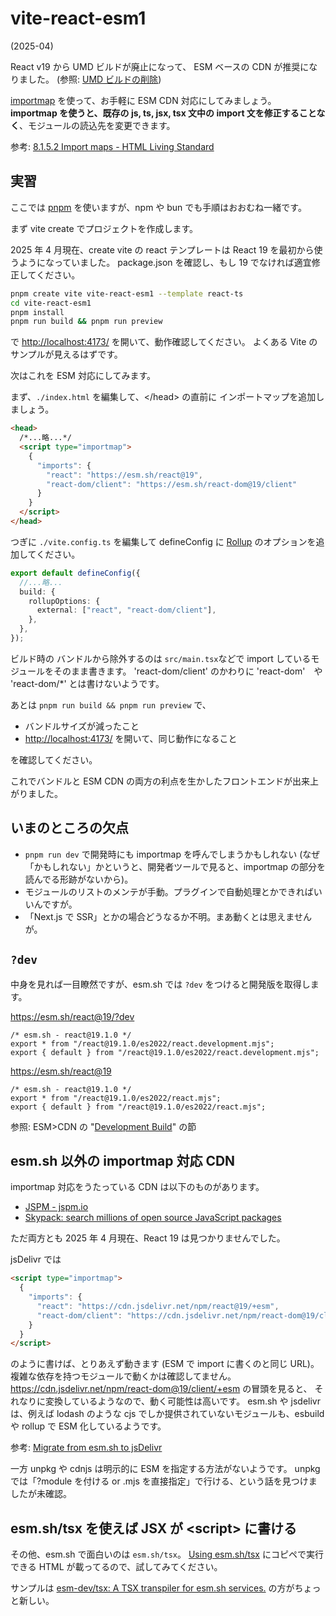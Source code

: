 # vite-react-esm1

(2025-04)

React v19 から UMD ビルドが廃止になって、
ESM ベースの CDN が推奨になりました。
(参照: [UMD ビルドの削除](https://ja.react.dev/blog/2024/04/25/react-19-upgrade-guide#umd-builds-removed))

[importmap](https://developer.mozilla.org/ja/docs/Web/HTML/Element/script/type/importmap)
を使って、お手軽に ESM CDN 対応にしてみましょう。
**importmap を使うと、既存の js, ts, jsx, tsx 文中の import 文を修正することなく**、モジュールの読込先を変更できます。

参考: [8\.1\.5\.2 Import maps - HTML Living Standard](https://html.spec.whatwg.org/multipage/webappapis.html#import-maps)

## 実習

ここでは [pnpm](https://pnpm.io/ja/) を使いますが、npm や bun でも手順はおおむね一緒です。

まず vite create でプロジェクトを作成します。

2025 年 4 月現在、create vite の react テンプレートは React 19 を最初から使うようになっていました。
package.json を確認し、もし 19 でなければ適宜修正してください。

```sh
pnpm create vite vite-react-esm1 --template react-ts
cd vite-react-esm1
pnpm install
pnpm run build && pnpm run preview
```

で <http://localhost:4173/> を開いて、動作確認してください。
よくある Vite のサンプルが見えるはずです。

次はこれを
ESM 対応にしてみます。

まず、`./index.html` を編集して、\</head\> の直前に
インポートマップを追加しましょう。

```html
<head>
  /*...略...*/
  <script type="importmap">
    {
      "imports": {
        "react": "https://esm.sh/react@19",
        "react-dom/client": "https://esm.sh/react-dom@19/client"
      }
    }
  </script>
</head>
```

つぎに `./vite.config.ts` を編集して
defineConfig に [Rollup](https://rollupjs.org/) のオプションを追加してください。

```typescript
export default defineConfig({
  //...略...
  build: {
    rollupOptions: {
      external: ["react", "react-dom/client"],
    },
  },
});
```

ビルド時の
バンドルから除外するのは `src/main.tsx`などで import しているモジュールをそのまま書きます。
'react-dom/client' のかわりに 'react-dom'　や 'react-dom/\*' とは書けないようです。

あとは `pnpm run build && pnpm run preview` で、

- バンドルサイズが減ったこと
- <http://localhost:4173/> を開いて、同じ動作になること

を確認してください。

これでバンドルと ESM CDN の両方の利点を生かしたフロントエンドが出来上がりました。

## いまのところの欠点

- `pnpm run dev` で開発時にも importmap を呼んでしまうかもしれない
  (なぜ「かもしれない」かというと、開発者ツールで見ると、importmap の部分を読んでる形跡がないから)。
- モジュールのリストのメンテが手動。プラグインで自動処理とかできればいいんですが。
- 「Next.js で SSR」とかの場合どうなるか不明。まあ動くとは思えませんが。

## `?dev`

中身を見れば一目瞭然ですが、esm.sh では `?dev` をつけると開発版を取得します。

<https://esm.sh/react@19/?dev>

```text
/* esm.sh - react@19.1.0 */
export * from "/react@19.1.0/es2022/react.development.mjs";
export { default } from "/react@19.1.0/es2022/react.development.mjs";
```

<https://esm.sh/react@19>

```
/* esm.sh - react@19.1.0 */
export * from "/react@19.1.0/es2022/react.mjs";
export { default } from "/react@19.1.0/es2022/react.mjs";
```

参照: ESM>CDN の "[Development Build](https://esm.sh/#development-build)" の節

## esm.sh 以外の importmap 対応 CDN

importmap 対応をうたっている CDN は以下のものがあります。

- [JSPM - jspm.io](https://jspm.org/cdn/jspm-io)
- [Skypack: search millions of open source JavaScript packages](https://www.skypack.dev/)

ただ両方とも 2025 年 4 月現在、React 19 は見つかりませんでした。

jsDelivr では

```html
<script type="importmap">
  {
    "imports": {
      "react": "https://cdn.jsdelivr.net/npm/react@19/+esm",
      "react-dom/client": "https://cdn.jsdelivr.net/npm/react-dom@19/client/+esm"
    }
  }
</script>
```

のように書けば、とりあえず動きます
(ESM で import に書くのと同じ URL)。
複雑な依存を持つモジュールで動くかは確認してません。
<https://cdn.jsdelivr.net/npm/react-dom@19/client/+esm> の冒頭を見ると、
それなりに変換しているようなので、動く可能性は高いです。
esm.sh や jsdelivr は、例えば lodash のような cjs でしか提供されていないモジュールも、esbuild や rollup で ESM 化しているようです。

参考: [Migrate from esm.sh to jsDelivr](https://www.jsdelivr.com/esmsh)

一方
unpkg や cdnjs は明示的に ESM を指定する方法がないようです。
unpkg では「?module を付ける or .mjs を直接指定」で行ける、という話を見つけましたが未確認。

## esm.sh/tsx を使えば JSX が \<script\> に書ける

その他、esm.sh で面白いのは `esm.sh/tsx`。
[Using esm\.sh/tsx](https://esm.sh/#tsx)
にコピペで実行できる HTML が載ってるので、試してみてください。

サンプルは [esm-dev/tsx: A TSX transpiler for esm.sh services.](https://github.com/esm-dev/tsx#readme) の方がちょっと新しい。
